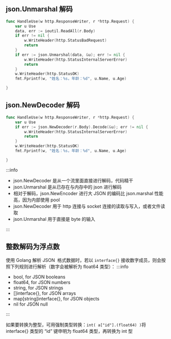 ## json.Unmarshal 解码

```go
func HandleUse(w http.ResponseWriter, r *http.Request) {
    var u Use
    data, err := ioutil.ReadAll(r.Body)
    if err != nil {
        w.WriteHeader(http.StatusBadRequest)
        return
    }
    if err := json.Unmarshal(data, &u); err != nil {
        w.WriteHeader(http.StatusInternalServerError)
        return
    }
    w.WriteHeader(http.StatusOK)
    fmt.Fprintf(w, "姓名：%s，年龄：%d", u.Name, u.Age)

}
```

## json.NewDecoder 解码

```go
func HandleUse(w http.ResponseWriter, r *http.Request) {
    var u Use
    if err := json.NewDecoder(r.Body).Decode(&u); err != nil {
        w.WriteHeader(http.StatusInternalServerError)
        return
    }
    w.WriteHeader(http.StatusOK)
    fmt.Fprintf(w, "姓名：%s，年龄：%d", u.Name, u.Age)

}
```

:::info

- json.NewDecoder 是从一个流里面直接进行解码，代码精干
- json.Unmarshal 是从已存在与内存中的 json 进行解码
- 相对于解码，json.NewEncoder 进行大 JSON 的编码比 json.marshal 性能高，因为内部使用 pool
- json.NewDecoder 用于 http 连接与 socket 连接的读取与写入，或者文件读取
- json.Unmarshal 用于直接是 byte 的输入

:::

## 整数解码为浮点数

使用 Golang 解析 JSON  格式数据时，若以 `interface{}` 接收数字成员，则会按照下列规则进行解析（数字会被解析为 float64 类型）：
:::info

- bool, for JSON booleans
- float64, for JSON numbers
- string, for JSON strings
- []interface{}, for JSON arrays
- map[string]interface{}, for JSON objects
- nil for JSON null

:::

如果要转换为整型，可用强制类型转换：`int( a["id"].(float64) )`将 interface{} 类型的 “id” 键申明为 float64 类型，再转换为 int 型
